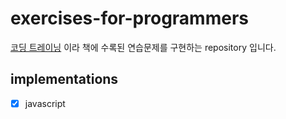 # exercises-for-programmers

[코딩 트레이닝](http://www.yes24.com/Product/Goods/30076865) 이라 책에 수록된 연습문제를 구현하는 repository 입니다.

## implementations

- [x] javascript
